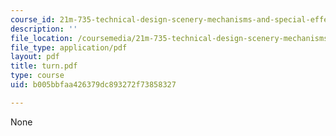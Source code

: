 ```yaml
---
course_id: 21m-735-technical-design-scenery-mechanisms-and-special-effects-spring-2004
description: ''
file_location: /coursemedia/21m-735-technical-design-scenery-mechanisms-and-special-effects-spring-2004/b005bbfaa426379dc893272f73858327_turn.pdf
file_type: application/pdf
layout: pdf
title: turn.pdf
type: course
uid: b005bbfaa426379dc893272f73858327

---
```

None